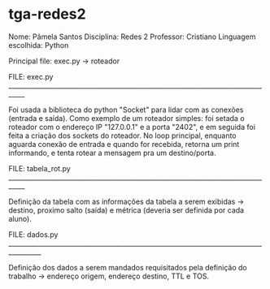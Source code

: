 # tga-redes2
Nome: Pâmela Santos
Disciplina: Redes 2
Professor: Cristiano
Linguagem escolhida: Python

Principal file: exec.py -> roteador

FILE: exec.py ___________________________________________________________________________________

Foi usada a biblioteca do python "Socket" para lidar com as conexões (entrada e saída). 
Como exemplo de um roteador simples: foi setada o roteador com o endereço IP "127.0.0.1" e a porta "2402", e em seguida foi feita a criação dos sockets do roteador. 
No loop principal, enquanto aguarda conexão de entrada e quando for recebida, retorna um print informando, e tenta rotear a mensagem pra um destino/porta.

FILE: tabela_rot.py ___________________________________________________________________________________

Definição da tabela com as informações da tabela a serem exibidas -> destino, proximo salto (saída) e métrica (deveria ser definida por cada aluno).

FILE: dados.py ________________________________________________________________________________________

Definição dos dados a serem mandados requisitados pela definição do trabalho -> endereço origem, endereço destino, TTL e TOS.
